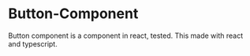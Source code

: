 # Button-Component

Button component is a component in react, tested. This made with react and typescript. 
